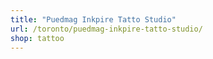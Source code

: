 ```yaml
---
title: "Puedmag Inkpire Tatto Studio"
url: /toronto/puedmag-inkpire-tatto-studio/
shop: tattoo
---
```

